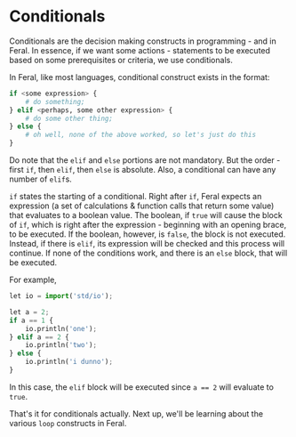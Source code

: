 # Conditionals

Conditionals are the decision making constructs in programming - and in Feral. In essence, if we want some actions - statements to be executed based on some prerequisites or criteria, we use conditionals.

In Feral, like most languages, conditional construct exists in the format:
```py
if <some expression> {
	# do something;
} elif <perhaps, some other expression> {
	# do some other thing;
} else {
	# oh well, none of the above worked, so let's just do this
}
```

Do note that the `elif` and `else` portions are not mandatory. But the order - first `if`, then `elif`, then `else` is absolute. Also, a conditional can have any number of `elif`s.

`if` states the starting of a conditional. Right after `if`, Feral expects an expression (a set of calculations & function calls that return some value) that evaluates to a boolean value. The boolean, if `true` will cause the block of `if`, which is right after the expression - beginning with an opening brace, to be executed. If the boolean, however, is `false`, the block is not executed. Instead, if there is `elif`, its expression will be checked and this process will continue. If none of the conditions work, and there is an `else` block, that will be executed.

For example,
```py
let io = import('std/io');

let a = 2;
if a == 1 {
	io.println('one');
} elif a == 2 {
	io.println('two');
} else {
	io.println('i dunno');
}
```
In this case, the `elif` block will be executed since `a == 2` will evaluate to `true`.

That's it for conditionals actually. Next up, we'll be learning about the various `loop` constructs in Feral.
